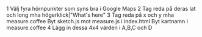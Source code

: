 1 Välj fyra hörnpunkter som syns bra i Google Maps
2 Tag reda på deras lat och long mha högerklick|"What's here"
3 Tag reda på x och y mha measure.coffee
  Byt sketch.js mot measure.js i index.html
  Byt kartnamn i measure.coffee
4 Lägg in dessa 4x4 värden i A,B,C och D
